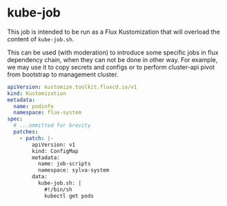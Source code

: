 # kube-job

This job is intended to be run as a Flux Kustomization that will overload the content of `kube-job.sh`.

This can be used (with moderation) to introduce some specific jobs in flux dependency chain, when they can not be done in other way. For example, we may use it to copy secrets and configs or to perform cluster-api pivot from bootstrap to management cluster.

```yaml
apiVersion: kustomize.toolkit.fluxcd.io/v1
kind: Kustomization
metadata:
  name: podinfo
  namespace: flux-system
spec:
  # ...ommitted for brevity
  patches:
    - patch: |-
        apiVersion: v1
        kind: ConfigMap
        metadata:
          name: job-scripts
          namespace: sylva-system
        data:
          kube-job.sh: |
            #!/bin/sh
            kubectl get pods
```
